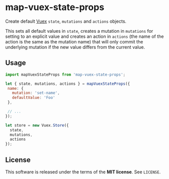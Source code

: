 map-vuex-state-props
====================
Create default [Vuex](https://vuex.vuejs.org) `state`, `mutations` and `actions`
objects.

This sets all default values in `state`, creates a mutation in `mutations` for
setting to an explicit value and creates an action in `actions` (the name of the
action is the same as the mutation name) that will only commit the underlying
mutation if the new value differs from the current value.

Usage
-----

```js
import mapVuexStateProps from 'map-vuex-state-props';
```

```js
let { state, mutations, actions } = mapVuexStateProps({
 name: {
   mutation: 'set-name',
   defaultValue: 'Foo'
 },

 // ...
});
```

```js
let store = new Vuex.Store({
  state,
  mutations,
  actions
});
```

License
-------
This software is released under the terms of the **MIT license**. See `LICENSE`.
